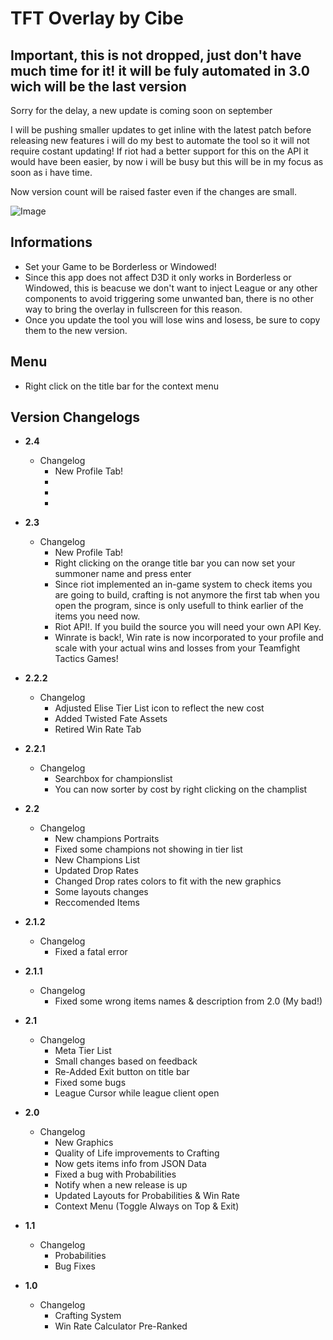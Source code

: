 # TFT Overlay by Cibe

## Important, this is not dropped, just don't have much time for it! it will be fuly automated in 3.0 wich will be the last version
Sorry for the delay, a new update is coming soon on september

I will be pushing smaller updates to get inline with the latest patch before releasing new features i will do my best to automate the tool so it will not require costant updating!
If riot had a better support for this on the API it would have been easier, by now i will be busy but this will be in my focus as soon as i have time.


Now version count will be raised faster even if the changes are small.

![Image](https://i.redd.it/vyhdcp8m2k831.png)

## Informations
- Set your Game to be Borderless or Windowed!
- Since this app does not affect D3D it only works in Borderless or Windowed, this is beacuse we don't want to inject League or any other components to avoid triggering some unwanted ban, there is no other way to bring the overlay in fullscreen for this reason.
- Once you update the tool you will lose wins and losess, be sure to copy them to the new version.

## Menu
- Right click on the title bar for the context menu

## Version Changelogs
- **2.4**
  - Changelog
    - New Profile Tab!
    - 
    - 
	- 

- **2.3**
  - Changelog
    - New Profile Tab!
    - Right clicking on the orange title bar you can now set your summoner name and press enter
    - Since riot implemented an in-game system to check items you are going to build, crafting is not anymore the first tab when you open the program, since is only usefull to think earlier of the items you need now.
    - Riot API!. If you build the source you will need your own API Key.
    - Winrate is back!, Win rate is now incorporated to your profile and scale with your actual wins and losses from your Teamfight Tactics Games!

- **2.2.2**
  - Changelog
    - Adjusted Elise Tier List icon to reflect the new cost
    - Added Twisted Fate Assets
    - Retired Win Rate Tab
	
- **2.2.1**
  - Changelog
    - Searchbox for championslist
    - You can now sorter by cost by right clicking on the champlist

	

- **2.2**
  - Changelog  
    - New champions Portraits
    - Fixed some champions not showing in tier list
    - New Champions List
    - Updated Drop Rates
    - Changed Drop rates colors to fit with the new graphics
    - Some layouts changes
    - Reccomended Items
	
- **2.1.2**
  - Changelog  
    - Fixed a fatal error

- **2.1.1**
  - Changelog  
    - Fixed some wrong items names & description from 2.0 (My bad!)

- **2.1**
  - Changelog  
    - Meta Tier List
    - Small changes based on feedback
    - Re-Added Exit button on title bar
    - Fixed some bugs
    - League Cursor while league client open

- **2.0**
  - Changelog  
    - New Graphics
    - Quality of Life improvements to Crafting
    - Now gets items info from JSON Data
    - Fixed a bug with Probabilities
    - Notify when a new release is up
    - Updated Layouts for Probabilities & Win Rate
    - Context Menu (Toggle Always on Top & Exit)

- **1.1**
  - Changelog  
    - Probabilities
    - Bug Fixes

- **1.0**
  - Changelog  
    - Crafting System
    - Win Rate Calculator Pre-Ranked
